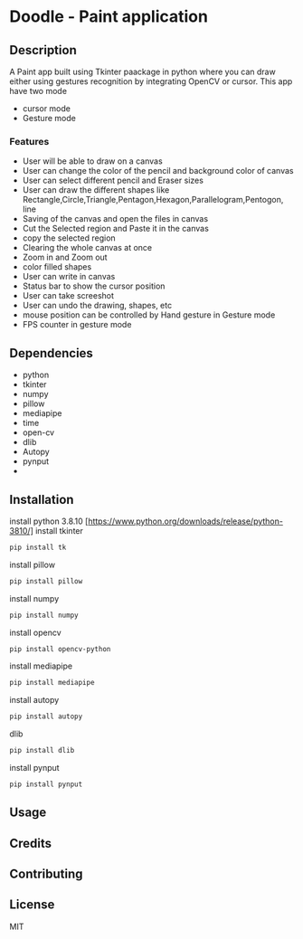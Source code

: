 # Doodle - Paint application

## Description
A Paint app built using Tkinter paackage in python where you can draw either using gestures recognition by integrating OpenCV or cursor.
This app have two mode
- cursor mode
- Gesture mode

### Features
- User will be able to draw on a canvas 
- User can change the color of the pencil and background color of canvas
- User can select different pencil and Eraser sizes
- User can draw the different shapes like Rectangle,Circle,Triangle,Pentagon,Hexagon,Parallelogram,Pentogon, line
- Saving of the canvas and open the files in canvas
- Cut the Selected region and Paste it in the canvas
- copy the selected region
- Clearing the whole canvas at once
- Zoom in and Zoom out 
- color filled shapes
- User can write in canvas
- Status bar to show the cursor position
- User can take screeshot
- User can undo the drawing, shapes, etc
- mouse position can be controlled by Hand gesture in Gesture mode
- FPS counter in gesture mode

## Dependencies
- python
- tkinter
- numpy
- pillow
- mediapipe
- time
- open-cv
- dlib
- Autopy
- pynput
- 
## Installation
install python 3.8.10
[https://www.python.org/downloads/release/python-3810/]
install tkinter
```sh
pip install tk
```
install pillow
```sh
pip install pillow
```
install numpy
```sh
pip install numpy
```
install opencv
```sh
pip install opencv-python
```
install mediapipe
```sh
pip install mediapipe
```
install autopy
```sh
pip install autopy
```
dlib
```sh
pip install dlib
```
install pynput
```sh
pip install pynput
```


## Usage

## Credits

## Contributing

## License

MIT

